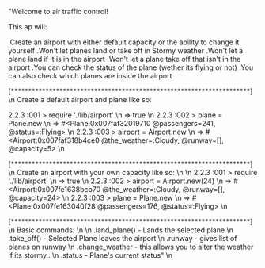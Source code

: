 
"Welcome to air traffic control!

This ap will:

 .Create an airport with either default capacity or
    the ability to change it yourself
 .Won't let planes land or take off in Stormy weather
 .Won't let a plane land if it is in the airport
 .Won't let a plane take off that isn't in the airport
 .You can check the status of the plane (wether its flying or not)
 .You can also check which planes are inside the airport


[*********************************************************************] \n
        Create a default airport and plane like so:

2.2.3 :001 > require './lib/airport' \n
 => true \n
2.2.3 :002 > plane = Plane.new \n
 => #<Plane:0x007faf32019710 @passengers=241, @status=:Flying> \n
2.2.3 :003 > airport = Airport.new \n
 => #<Airport:0x007faf318b4ce0 @the_weather=:Cloudy, @runway=[], @capacity=5> \n

[*********************************************************************] \n
        Create an airport with your own capacity like so: \n
\n
2.2.3 :001 > require './lib/airport' \n
 => true \n
2.2.3 :002 > airport = Airport.new(24) \n
 => #<Airport:0x007fe1638bcb70 @the_weather=:Cloudy, @runway=[], @capacity=24> \n
2.2.3 :003 > plane = Plane.new \n
 => #<Plane:0x007fe163040f28 @passengers=176, @status=:Flying> \n

[*********************************************************************] \n
                    Basic commands: \n
\n
<airport>.land_plane(<plane>) - Lands the selected plane \n
<airport>.take_off(<plane>) - Selected Plane leaves the airport \n
<airport>.runway - gives list of planes on runway \n
<airport>.change_weather - this allows you to alter the weather if its stormy.. \n
<plane>.status - Plane's current status" \n
